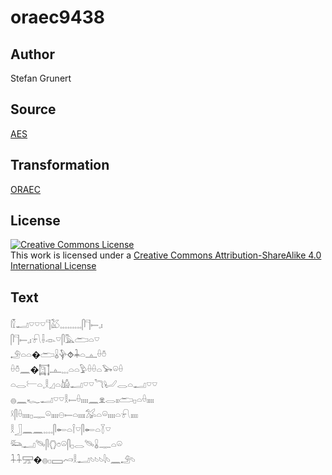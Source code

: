 # oraec9438

## Author

Stefan Grunert

## Source

[AES](https://github.com/simondschweitzer/aes)

## Transformation

[ORAEC](https://oraec.github.io/)

## License

<a rel="license" href="http://creativecommons.org/licenses/by-sa/4.0/"><img alt="Creative Commons License" style="border-width:0" src="https://i.creativecommons.org/l/by-sa/4.0/88x31.png" /></a><br />This work is licensed under a <a rel="license" href="http://creativecommons.org/licenses/by-sa/4.0/">Creative Commons Attribution-ShareAlike 4.0 International License</a>

## Text

𓏁𓂝𓎺𓎺𓎺𓊹𓅷𓈒𓈒𓈒𓈒𓈒𓈒𓈒𓈒𓈒𓋴𓊹𓍿𓈒𓏤<br>
𓋴𓊹𓍿𓈒𓏤𓍯𓌢𓁹𓎺𓋴𓅓𓂧𓏏𓎺<br>
𓄂𓏏𓏏�𓂧𓏇𓊿⯑𓇓𓏏𓊵𓏐𓏊<br>
𓏐𓏊𓈖�𓉩𓊵𓈒𓈒𓈒𓏏𓏏𓅱𓏐𓏐𓏏𓅨𓏖𓏐<br>
𓏏𓂋𓍕𓏏𓈒𓎛𓈎𓏏𓀌𓂝𓎺𓎺𓆓𓂦𓂋𓏏𓂝𓎺𓎺<br>
𓐍𓈖𓆑𓂝𓎺𓎺𓎛𓍿𓏐𓏤𓏤𓏤𓏤𓈖𓁷𓂋𓏤𓏤𓂧𓊪𓏏𓏐𓏤𓏤𓏤𓏤<br>
𓍲𓋴𓏐𓏤𓏤𓏤𓏤𓊪𓊃𓏖𓏤𓏤𓏤𓏤𓇷𓍿𓏏𓏤𓏤𓏤𓏤𓅮𓏏𓏖𓏤𓏤𓏤𓏤𓏏𓍯𓏤𓏤𓏤𓏤<br>
𓎛𓃀𓈖𓈖𓈒𓈒𓈒𓈒𓋴𓄡𓏏𓌉𓎺𓋴𓄡𓏏𓇅𓎺<br>
𓃛𓂝𓄯𓋴𓂘𓏌𓏖𓋴𓊪𓂋𓄯𓏇𓊃𓏏𓏖<br>
𓇑𓇑𓈝�𓐍𓊪𓈙𓄗𓎛𓂝𓄼𓄼𓄼𓇋𓄼𓈖𓄂𓄼<br>

